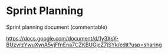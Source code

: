 # Sprint Planning

Sprint planning document (commentable)

https://docs.google.com/document/d/1y3XsY-BUzvrzYwuXynA5vjFfnEna7CZKBUGjcZ7jSYk/edit?usp=sharing